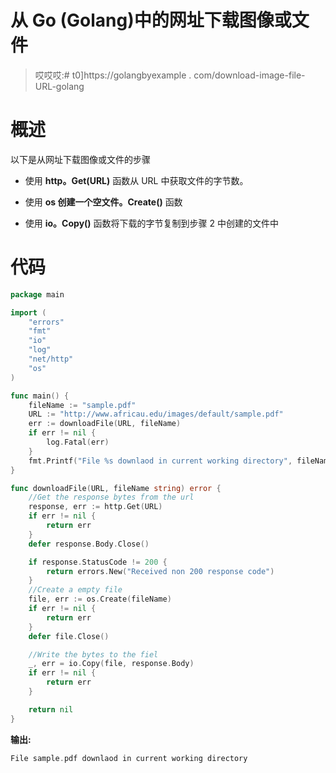 # 从 Go (Golang)中的网址下载图像或文件

> 哎哎哎:# t0]https://golangbyexample . com/download-image-file-URL-golang

# 概述

以下是从网址下载图像或文件的步骤

*   使用 **http。Get(URL)** 函数从 URL 中获取文件的字节数。

*   使用 **os 创建一个空文件。Create()** 函数

*   使用 **io。Copy()** 函数将下载的字节复制到步骤 2 中创建的文件中

# 代码

```go
package main

import (
	"errors"
	"fmt"
	"io"
	"log"
	"net/http"
	"os"
)

func main() {
	fileName := "sample.pdf"
	URL := "http://www.africau.edu/images/default/sample.pdf"
	err := downloadFile(URL, fileName)
	if err != nil {
		log.Fatal(err)
	}
	fmt.Printf("File %s downlaod in current working directory", fileName)
}

func downloadFile(URL, fileName string) error {
	//Get the response bytes from the url
	response, err := http.Get(URL)
	if err != nil {
		return err
	}
	defer response.Body.Close()

	if response.StatusCode != 200 {
		return errors.New("Received non 200 response code")
	}
	//Create a empty file
	file, err := os.Create(fileName)
	if err != nil {
		return err
	}
	defer file.Close()

	//Write the bytes to the fiel
	_, err = io.Copy(file, response.Body)
	if err != nil {
		return err
	}

	return nil
} 
```

**输出:**

```go
File sample.pdf downlaod in current working directory
```